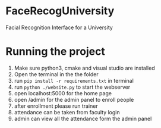 # FaceRecogUniversity
Facial Recognition Interface for a University

# Running the project

1. Make sure python3, cmake and visual studio are installed
2. Open the terminal in the the folder
3. run `pip install -r requirements.txt` in terminal
4. run `python ./website.py` to start the webserver
5. open localhost:5000 for the home page
6. open /admin for the admin panel to enroll people
7. after enrollment please run trainer
8. attendance can be taken from faculty login
9. admin can view all the attendance form the admin panel
